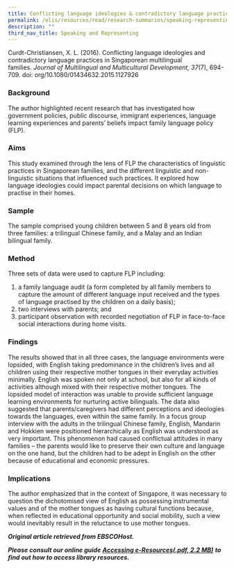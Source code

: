 ```yaml
---
title: Conflicting language ideologies & contradictory language practices in Singapore
permalink: /elis/resources/read/research-summaries/speaking-representing/language-ideologies-and-practices/
description: ""
third_nav_title: Speaking and Representing
---
```

Curdt-Christiansen, X. L. (2016). Conflicting language ideologies and contradictory language practices in Singaporean multilingual families. _Journal of Multilingual and Multicultural Development, 37_(7), 694-709. doi: org/10.1080/01434632.2015.1127926

### Background

The author highlighted recent research that has investigated how government policies, public discourse, immigrant experiences, language learning experiences and parents’ beliefs impact family language policy (FLP).

### Aims

This study examined through the lens of FLP the characteristics of linguistic practices in Singaporean families, and the different linguistic and non- linguistic situations that influenced such practices. It explored how language ideologies could impact parental decisions on which language to practise in their homes.

### Sample

The sample comprised young children between 5 and 8 years old from three families: a trilingual Chinese family, and a Malay and an Indian bilingual family.

### Method

Three sets of data were used to capture FLP including:

1.  a family language audit (a form completed by all family members to capture the amount of different language input received and the types of language practised by the children on a daily basis);
2.  two interviews with parents; and
3.  participant observation with recorded negotiation of FLP in face-to-face social interactions during home visits.

### Findings

The results showed that in all three cases, the language environments were lopsided, with English taking predominance in the children’s lives and all children using their respective mother tongues in their everyday activities minimally. English was spoken not only at school, but also for all kinds of activities although mixed with their respective mother tongues. The lopsided model of interaction was unable to provide sufficient language learning environments for nurturing active bilinguals. The data also suggested that parents/caregivers had different perceptions and ideologies towards the languages, even within the same family. In a focus group interview with the adults in the trilingual Chinese family, English, Mandarin and Hokkien were positioned hierarchically as English was understood as very important. This phenomenon had caused conflictual attitudes in many families – the parents would like to preserve their own culture and language on the one hand, but the children had to be adept in English on the other because of educational and economic pressures.

### Implications

The author emphasized that in the context of Singapore, it was necessary to question the dichotomised view of English as possessing instrumental values and of the mother tongues as having cultural functions because, when reflected in educational opportunity and social mobility, such a view would inevitably result in the reluctance to use mother tongues.


_**Original article retrieved from EBSCOHost.**_  

_**Please consult our online guide**_ **_[Accessing e-Resources(.pdf, 2.2 MB)](https://academyofsingaporeteachers-moe-edu-sg-admin.cwp.sg/elis/resources/read/research-summaries/speaking-and-representing/18e45074-6b1b-4ac7-811f-1a8da16c4f81 "Accessing e-Resources")_** _**to find out how to access library resources.**_